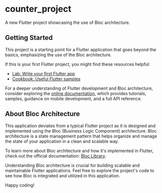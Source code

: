 # counter_project

A new Flutter project showcasing the use of Bloc architecture.

## Getting Started

This project is a starting point for a Flutter application that goes beyond the basics, emphasizing the use of the Bloc architecture.

If this is your first Flutter project, you might find these resources helpful:

- [Lab: Write your first Flutter app](https://docs.flutter.dev/get-started/codelab)
- [Cookbook: Useful Flutter samples](https://docs.flutter.dev/cookbook)

For a deeper understanding of Flutter development and Bloc architecture, consider exploring the [online documentation](https://docs.flutter.dev/), which provides tutorials, samples, guidance on mobile development, and a full API reference.

## About Bloc Architecture

This application deviates from a typical Flutter project as it is designed and implemented using the Bloc (Business Logic Component) architecture. Bloc architecture is a state management pattern that helps organize and manage the state of your application in a clean and scalable way.

To learn more about Bloc architecture and how it's implemented in Flutter, check out the official documentation: [Bloc Library](https://bloclibrary.dev/).

Understanding Bloc architecture is crucial for building scalable and maintainable Flutter applications. Feel free to explore the project's code to see how Bloc is integrated and utilized in this application.

Happy coding!
